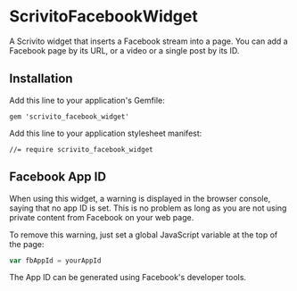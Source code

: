 # ScrivitoFacebookWidget

A Scrivito widget that inserts a Facebook stream into a page. You can add a Facebook page by its URL, or a video or a single post by its ID.

## Installation

Add this line to your application's Gemfile:

    gem 'scrivito_facebook_widget'

Add this line to your application stylesheet manifest:

    //= require scrivito_facebook_widget

## Facebook App ID

When using this widget, a warning is displayed in the browser console, saying that no app ID is set. This is no problem as long as you are not using private content from Facebook on your web page.

To remove this warning, just set a global JavaScript variable at the top of the page:

```javascript
var fbAppId = yourAppId
```

The App ID can be generated using Facebook's developer tools.
